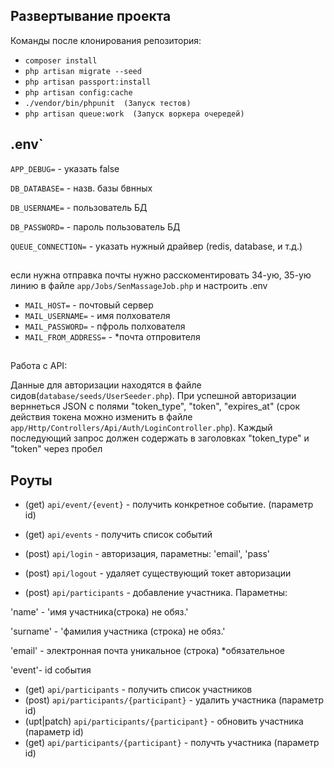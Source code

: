 ## Развертывание проекта


Команды после клонирования репозитория: 
- `composer install`
- `php artisan migrate --seed`
- `php artisan passport:install`
- `php artisan config:cache`
- `./vendor/bin/phpunit  (Запуск тестов)`
- `php artisan queue:work  (Запуск воркера очередей)`

## .env`

`APP_DEBUG=` - указать false

`DB_DATABASE=` - назв. базы бвнных

`DB_USERNAME=` - пользователь БД
 
`DB_PASSWORD=` - пароль пользователь БД 

`QUEUE_CONNECTION=` - указать нужный драйвер (redis, database, и т.д.) 

##

если нужна отправка почты нужно расскоментировать 34-ую, 35-ую линию в файле `app/Jobs/SenMassageJob.php` и настроить .env  

- `MAIL_HOST=` - почтовый сервер
- `MAIL_USERNAME=` - имя полхователя
- `MAIL_PASSWORD=` - пфроль полхователя
- `MAIL_FROM_ADDRESS=` - *почта отпровителя

##
Работа с API:


Данные для авторизации находятся в файле сидов(`database/seeds/UserSeeder.php`).
При успешной авторизации верннеться JSON с полями "token_type", "token", "expires_at"
(срок действия токена можно изменить в файле `app/Http/Controllers/Api/Auth/LoginController.php`).
Каждый последующий запрос должен содержать в заголовках "token_type" и "token" через пробел
## Роуты

- (get) `api/event/{event}` - получить конкретное событие. (параметр id)
- (get) `api/events` - получить список событий
- (post) `api/login` - авторизация, параметны: 'email', 'pass' 
- (post) `api/logout` - удаляет существующий токет авторизации 

- (post) `api/participants` - добавление участника.
Параметны: 

'name' - 'имя участника(строка) не обяз.'

'surname' - 'фамилия участника (строка) не обяз.'

'email' - электронная почта уникальное (строка) *обязательное

'event'- id события       
- (get) `api/participants` - получить список участников
- (post) `api/participants/{participant}` - удалить участника (параметр id)
- (upt|patch) `api/participants/{participant}` - обновить участника (параметр id)
- (get) `api/participants/{participant}` - получть участника (параметр id)

